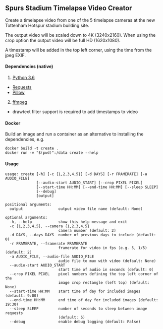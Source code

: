 ## Spurs Stadium Timelapse Video Creator

Create a timelapse video from one of the 5 timelapse cameras at the new Tottenham Hotspur stadium building site.

The output video will be scaled down to 4K (3240x2160).
When using the crop option the output video will be full HD (1620x1080).

A timestamp will be added in the top left corner, using the time from the jpeg EXIF.

#### Dependencies (native)

1. [Python 3.6](https://www.python.org/downloads/release/python-360)
  - [Requests](http://docs.python-requests.org/en/master/user/install)
  - [Pillow](http://pillow.readthedocs.io/en/3.0.x/installation.html)
2. [ffmpeg](https://ffmpeg.org/download.html)
  - drawtext filter support is required to add timestamps to video

#### Docker

Build an image and run a container as an alternative to installing the dependencies, e.g.

```
docker build -t create .
docker run -v "$(pwd)":/data create --help
```

#### Usage
```
usage: create [-h] [-c {1,2,3,4,5}] [-d DAYS] [-r FRAMERATE] [-a AUDIO_FILE]
              [--audio-start AUDIO_START] [--crop PIXEL PIXEL]
              [--start-time HH:MM] [--end-time HH:MM] [--sleep SLEEP]
              [--debug]
              [output]

positional arguments:
  output                output video file name (default: None)

optional arguments:
  -h, --help            show this help message and exit
  -c {1,2,3,4,5}, --camera {1,2,3,4,5}
                        camera number (default: 2)
  -d DAYS, --days DAYS  number of previous days to include (default: 0)
  -r FRAMERATE, --framerate FRAMERATE
                        framerate for video in fps (e.g. 5, 1/5) (default: 2)
  -a AUDIO_FILE, --audio-file AUDIO_FILE
                        audio file to mux with video (default: None)
  --audio-start AUDIO_START
                        start time of audio in seconds (default: 0)
  --crop PIXEL PIXEL    pixel numbers defining the top left corner of the
                        image crop rectangle (left top) (default: None)
  --start-time HH:MM    start time of day for included images (default: 9:00)
  --end-time HH:MM      end time of day for included images (default: 19:30)
  --sleep SLEEP         number of seconds to sleep between image requests
                        (default: 5)
  --debug               enable debug logging (default: False)
```

